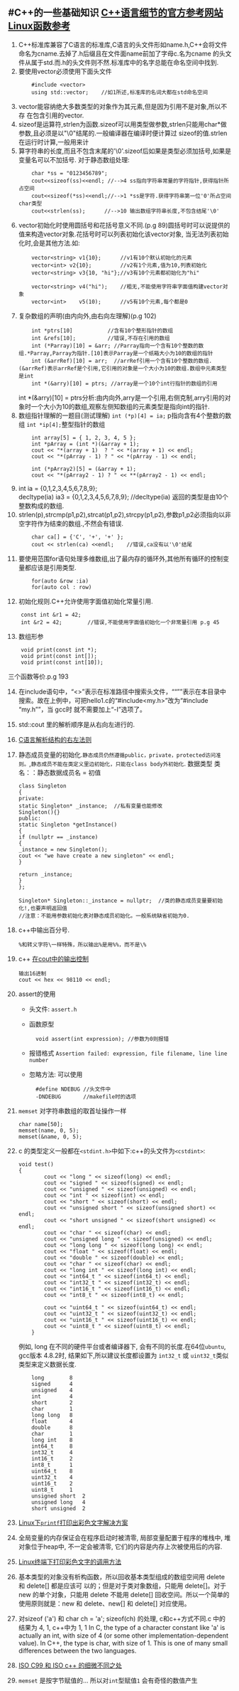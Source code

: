 #C++的一些基础知识
 [C++语言细节的官方参考网站](http://www.cplusplus.com/reference/cctype/)  
 [Linux函数参考](http://linux.die.net/man/3/pthread_join)
[]()
- 

1. C++标准库兼容了C语言的标准库,C语言的头文件形如name.h,C++会将文件命名为cname.去掉了.h后缀且在文件面name前加了字母c.名为cname	的头文件从属于std.而.h的头文件则不然.标准库中的名字总能在命名空间中找到.
2. 要使用vector必须使用下面头文件
    ```
        #include <vector>
        using std::vector;    //如1所述,标准库的名词大都在std命名空间
    ```
3. vector能容纳绝大多数类型的对象作为其元素,但是因为引用不是对象,所以不存      在包含引用的vector.
4. sizeof是运算符,strlen为函数.sizeof可以用类型做参数,strlen只能用char*做参数,且必须是以"\0"结尾的.一般编译器在编译时便计算过	sizeof的值.strlen在运行时计算,一般用来计
5. 算字符串的长度,而且不包含末尾的'\0'.sizeof后如果是类型必须加括号,如果是变量名可以不加括号.
	对于静态数组处理:
	```
	    char *ss = "0123456789";
	    cout<<sizeof(ss)<<endl; //-->4 ss指向字符串常量的字符指针,获得指针所占空间
	    cout<<sizeof(*ss)<<endl;//-->1 *ss是字符.获得字符串第一位'0'所占空间char类型
	    cout<<strlen(ss);      //-->10 输出数组字符串长度,不包含结尾'\0'
	```
6. vector初始化时使用圆括号和花括号意义不同.(p.g 89)圆括号时可以说提供的值来构造vector对象.花括号时可以列表初始化该vector对象,	当无法列表初始化时,会是其他方法.如:
	```
	    vector<string> v1{10};      //v1有10个默认初始化的元素
	    vector<int> v2{10};         //v2有1个元素,值为10,列表初始化
	    vector<string> v3{10, "hi"};//v3有10个元素都初始化为"hi"
	
	    vector<string> v4("hi");    //粗无,不能使用字符串字面值构建vector对象
	    vector<int>    v5(10);      //v5有10个元素,每个都是0
	```
7. 复杂数组的声明(由内向外,由右向左理解)(p.g 102)
	```
	    int *ptrs[10]           //含有10个整形指针的数组
	    int &refs[10];          //错误,不存在引用的数组
	    int (*Parray)[10] = &arr; //Parray指向一个含有10个整数的数组.*Parray,Parray为指针.[10]表示Parray是一个纸箱大小为10的数组的指针
	    int (&arrRef)[10] = arr;  //arrRef引用一个含有10个整数的数组.(&arrRef)表示arrRef是个引用,它引用的对象是一个大小为10的数组.数组中元素类型是int
	    int *(&arry)[10] = ptrs; //array是一个10个int行指针的数组的引用
	```
    int *(&arry)[10] = ptrs分析:由内向外,arry是一个引用,右侧克制,arry引用的对象时一个大小为10的数组,观察左侧知数组的元素类型是指向int的指针.
8. 数组指针理解的一题目(测试理解)
    `int (*p)[4] = ia;` p指向含有4个整数的数组
    `int *ip[4];`整型指针的数组
	```
	    int array[5] = { 1, 2, 3, 4, 5 };
	    int *pArray = (int *)(&array + 1);
	    cout << "*(array + 1)  ? " << *(array + 1) << endl;
	    cout << "*(pArray - 1) ? " << *(pArray - 1) << endl;
	
	    int (*pArray2)[5] = (&array + 1);
	    cout << "*(pArray2 - 1) ? " << **(pArray2 - 1) << endl;
	```
9.  int ia = {0,1,2,3,4,5,6,7,8,9};  
	decltype(ia) ia3 = {0,1,2,3,4,5,6,7,8,9};
	//decltype(ia) 返回的类型是由10个整数构成的数组.  
10. strlen(p),strcmp(p1,p2),strcat(p1,p2),strcpy(p1,p2),参数p1,p2必须指向以非空字符作为结束的数组.,不然会有错误.
	```
		char ca[] = {'C', '+', '+' };
		cout << strlen(ca) <<endl;    //错误,ca没有以'\0'结尾
	```
11. 要使用范围for语句处理多维数组,出了最内存的循环外,其他所有循环的控制变量都应该是引用类型.
    ```
        for(auto &row :ia)
        for(auto col : row)
    ```
12. 初始化规则.C++允许使用字面值初始化常量引用.
```
    const int &r1 = 42;
    int &r2 = 42;        //错误,不能使用字面值初始化一个非常量引用 p.g 45
```	
13. 数组形参
```
    void print(const int *);
    void print(const int[]);
    void print(const int[10]);
```
三个函数等价.p.g 193

14. 在include语句中，“<>”表示在标准路径中搜索头文件，““””表示在本目录中搜索。故在上例中，可把hello1.c的“#include<my.h>”改为“#include “my.h””，当 gcc时 就不需要加上“-I”选项了。
15. std::cout 里的解析顺序是从右向左进行的.
16. [C语言解析结构的右左法则](http://www.cnblogs.com/ficow/p/5282066.html)
17. 静态成员变量的初始化.`静态成员仍然遵循public，private，protected访问准则。`,`静态成员不能在类定义里边初始化，只能在class body外初始化`.
数据类型 类名：：静态数据成员名 = 初值


		class Singleton
		{
		private:
		static Singleton* _instance;  //私有变量也能修改
		Singleton(){}
		public:
		static Singleton *getInstance()
		{
		if (nullptr == _instance)
		{
		_instance = new Singleton();
		cout << "we have create a new singleton" << endl;
		}
	
		return _instance;
		}
		};
	
		Singleton* Singleton::_instance = nullptr;  //类的静态成员变量要初始化!,也要声明返回值
		//注意：不能用参数初始化表对静态成员初始化。一般系统缺省初始为0.

18. c++中输出百分号.

		%和转义字符\一样特殊，所以输出%是用%%，而不是\%

19. c++ [在cout中的输出控制](http://www.cnblogs.com/lucyjiayou/archive/2012/01/04/2312225.html)
		
		输出16进制
		cout << hex << 98110 << endl;

20. assert的使用
	- 头文件: `assert.h`
	- 函数原型

			void assert(int expression); //参数为0则报错

	- 报错格式 `Assertion failed: expression, file filename, line line number `
	- 忽略方法: 可以使用

			#define NDEBUG //头文件中
			-DNDEBUG	   //makefile时的选项
21. `memset` 对字符串数组的取首址操作一样 

		char name[50];
		memset(name, 0, 5);
		memset(&name, 0, 5);

22. c 的类型定义一般都在`<stdint.h>`中如下:c++的头文件为`<cstdint>`:

		void test()
        {
                cout << "long " << sizeof(long) << endl;
                cout << "signed " << sizeof(signed) << endl;
                cout << "unsigned " << sizeof(unsigned) << endl;
                cout << "int " << sizeof(int) << endl;
                cout << "short " << sizeof(short) << endl;
                cout << "unsigned short " << sizeof(unsigned short) << endl;
                cout << "short unsigned " << sizeof(short unsigned) << endl;
                cout << "char " << sizeof(char) << endl;
                cout << "unsigned long " << sizeof(unsigned) << endl;
                cout << "long long " << sizeof(long long) << endl;
                cout << "float " << sizeof(float) << endl;
                cout << "double " << sizeof(double) << endl;
                cout << "char " << sizeof(char) << endl;
                cout << "long int " << sizeof(long int) << endl;
                cout << "int64_t " << sizeof(int64_t) << endl;
                cout << "int32_t " << sizeof(int32_t) << endl;
                cout << "int16_t " << sizeof(int16_t) << endl;
                cout << "int8_t " << sizeof(int8_t) << endl;

                cout << "uint64_t " << sizeof(uint64_t) << endl;
                cout << "uint32_t " << sizeof(uint32_t) << endl;
                cout << "uint16_t " << sizeof(uint16_t) << endl;
                cout << "uint8_t " << sizeof(uint8_t) << endl;
            }

	例如, long 在不同的硬件平台或者编译器下, 会有不同的长度.在64位`ubuntu`, gcc版本 4.8.2时, 结果如下,所以建议长度都设置为 `int32_t` 或 `uint32_t`类似类型来定义数据长度.

			long 		8
			signed 		4
			unsigned 	4
			int 		4
			short 		2			
			char 		1			
			long long 	8
			float 		4
			double 		8
			char 		1
			long int 	8
			int64_t 	8
			int32_t 	4
			int16_t 	2
			int8_t 		1
			uint64_t 	8
			uint32_t 	4
			uint16_t 	2
			uint8_t 	1
			unsigned short  2
			unsigned long   4
			short unsigned  2
            
23. [Linux下`printf`打印出彩色文字解决方案](http://nulls.cc/linux-printf-color.html)
24. 全局变量的内存保证会在程序启动时被清零, 局部变量配置于程序的堆栈中, 堆对象位于heap中, 不一定会被清零, 它们的内容是内存上次被使用后的内容.
25. [Linux终端下打印彩色文字的调用方法](http://www.cnblogs.com/clover-toeic/p/4031618.html)
26. 基本类型的对象没有析构函数，所以回收基本类型组成的数组空间用 delete 和 delete[] 都是应该可 以的；但是对于类对象数组，只能用 delete[]。对于 new 的单个对象，只能用 delete 不能用 delete[] 回收空间。所以一个简单的使用原则就是：new 和 delete、new[] 和 delete[] 对应使用。
27. 对sizeof ('a') 和 char ch = 'a'; sizeof(ch) 的处理, c和c++方式不同.c 中的结果为 4, 1, c++中为 1, 1
    In C, the type of a character constant like 'a' is actually an int, with size of 4 (or some other implementation-dependent value). In C++, the type is char, with size of 1. This is one of many small differences between the two languages.
28. [ISO C99 和 ISO c++ 的细微不同之处](http://david.tribble.com/text/cdiffs.htm#C99-char-literal)
29. `memset` 是按字节赋值的... 所以对`int`型赋值`1` 会有奇怪的数值产生



			
